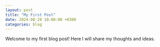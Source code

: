 ```yaml
---
layout: post
title: "My First Post"
date: 2024-08-20 10:00:00 +0300
categories: blog
---
```


Welcome to my first blog post! Here I will share my thoughts and ideas.